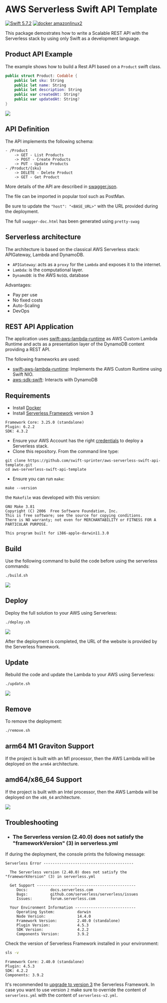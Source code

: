 # AWS Serverless Swift API Template

[![Swift 5.7.2](https://img.shields.io/badge/Swift-5.7.2-blue.svg)](https://swift.org/download/) [![docker amazonlinux2](https://img.shields.io/badge/docker-amazonlinux2-orange.svg)](https://swift.org/download/)

This package demostrates how to write a Scalable REST API with the Serverless stack by using only Swift as a development language.

## Product API Example

The example shows how to build a Rest API based on a `Product` swift class.

```swift
public struct Product: Codable {
    public let sku: String
    public let name: String
    public let description: String
    public var createdAt: String?
    public var updatedAt: String?
}
```
![](images/postman.png)

## API Definition

The API implements the following schema:

```
- /Product
    -> GET - List Products
    -> POST - Create Products
    -> PUT - Update Products
- /Product/{sku}
    -> DELETE - Delete Product
    -> GET - Get Product
```

More details of the API are described in [swagger.json](swagger.json).

The file can be imported in popular tool such as PostMan.

Be sure to update the `"host": "<BASE_URL>"` with the URL provided during the deployment.

The full `swagger-doc.html` has been generated using `pretty-swag`

## Serverless architecture

The architecture is based on the classical AWS Serverless stack: APIGateway, Lambda and DynamoDB.
- `APIGateway`: acts as a `proxy` for the `Lambda` and exposes it to the internet.
- `Lambda`: is the computational layer.
- `DynamoDB`: is the AWS `NoSQL` database

Advantages:
- Pay per use
- No fixed costs
- Auto-Scaling
- DevOps

## REST API Application

The application uses [swift-aws-lambda-runtime](https://github.com/swift-server/swift-aws-lambda-runtime/) as AWS Custom Lambda Runtime and acts as a presentation layer of the DynamoDB content providing a REST API.

The following frameworks are used:
- [swift-aws-lambda-runtime](https://github.com/swift-server/swift-aws-lambda-runtime/): Implements the AWS Custom Runtime using Swift NIO.
- [aws-sdk-swift](https://github.com/swift-aws/aws-sdk-swift): Interacts with DynamoDB

## Requirements

- Install [Docker](https://docs.docker.com/install/)
- Install [Serverless Framework](https://www.serverless.com/framework/docs/getting-started/) version 3

```
Framework Core: 3.25.0 (standalone)
Plugin: 6.2.2
SDK: 4.3.2
```

- Ensure your AWS Account has the right [credentials](https://www.serverless.com/framework/docs/providers/aws/guide/credentials/) to deploy a Serverless stack.
- Clone this repository. From the command line type:

```console
git clone https://github.com/swift-sprinter/aws-serverless-swift-api-template.git
cd aws-serverless-swift-api-template
```
- Ensure you can run `make`:

```console
make --version
```

the `Makefile` was developed with this version:
```
GNU Make 3.81
Copyright (C) 2006  Free Software Foundation, Inc.
This is free software; see the source for copying conditions.
There is NO warranty; not even for MERCHANTABILITY or FITNESS FOR A
PARTICULAR PURPOSE.

This program built for i386-apple-darwin11.3.0
```

## Build

Use the following command to build the code before using the serverless commands:
```bash
./build.sh
```

![](images/build.png)

## Deploy

Deploy the full solution to your AWS using Serverless:
```bash
./deploy.sh
```

![](images/deploy.png)

After the deployment is completed, the URL of the website is provided by the Serverless framework.

## Update

Rebuild the code and update the Lambda to your AWS using Serverless:
```bash
./update.sh
```

![](images/update.png)

## Remove

To remove the deployment:
```bash
./remove.sh
```

## arm64 M1 Graviton Support

If the project is built with an M1 processor, then the AWS Lambda will be deployed on the `arm64` architecture.

## amd64/x86_64 Support

If the project is built with an Intel processor, then the AWS Lambda will be deployed on the `x86_64` architecture.

![](images/remove.png)

## Troubleshooting


- ### The Serverless version (2.40.0) does not satisfy the "frameworkVersion" (3) in serverless.yml

If during the deployment, the console prints the following message:

```
Serverless Error ----------------------------------------
 
  The Serverless version (2.40.0) does not satisfy the "frameworkVersion" (3) in serverless.yml
 
  Get Support --------------------------------------------
     Docs:          docs.serverless.com
     Bugs:          github.com/serverless/serverless/issues
     Issues:        forum.serverless.com
 
  Your Environment Information ---------------------------
     Operating System:          darwin
     Node Version:              14.4.0
     Framework Version:         2.40.0 (standalone)
     Plugin Version:            4.5.3
     SDK Version:               4.2.2
     Components Version:        3.9.2
```

Check the version of Serverless Framework installed in your environment:
```bash
sls -v
```

```
Framework Core: 2.40.0 (standalone)
Plugin: 4.5.3
SDK: 4.2.2
Components: 3.9.2
```

It's recommended to [upgrade to version 3](https://www.serverless.com/framework/docs/guides/upgrading-v3) the Serverless Framework. 
In case you want to use version `2` make sure to override the content of `serverless.yml` with the content of `serverless-v2.yml`.
